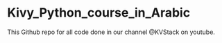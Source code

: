 # Kivy_Python_course_in_Arabic
This Github repo for all code done in our channel @KVStack on youtube.
